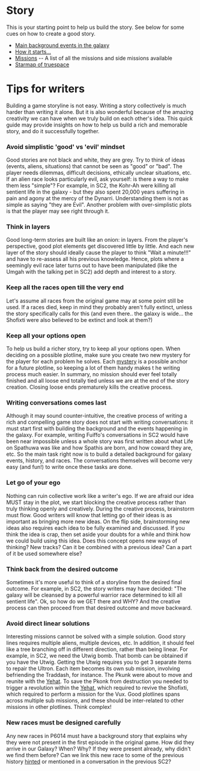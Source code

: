 # Story #

This is your starting point to help us build the story.
See below for some cues on how to create a good story.

  * [Main background events in the galaxy](MainEvents.md)
  * [How it starts...](HowItStarts.md)
  * [Missions](Missions.md) -- A list of all the missions and side missions available
  * [Starmap of truespace](Map.md)


# Tips for writers #

Building a game storyline is not easy. Writing a story collectively is much harder than writing it alone. But it is also wonderful because of the amazing creativity we can have when we truly build on each other's idea. This quick guide may provide insights on how to help us build a rich and memorable story, and do it successfully together.

### Avoid simplistic 'good' vs 'evil' mindset ###
Good stories are not black and white, they are grey. Try to think of ideas (events, aliens, situations) that cannot be seen as "good" or "bad".  The player needs dilemmas, difficult decisions, ethically unclear situations, etc.
If an alien race looks particularly evil, ask yourself: is there a way to make them less "simple"? For example, in SC2, the Kohr-Ah were killing all sentient life in the galaxy - but they also spent 20,000 years suffering in pain and agony at the mercy of the Dynarri. Understanding them is not as simple as saying "they are Evil". Another problem with over-simplistic plots is that the player may see right through it.

### Think in layers ###
Good long-term stories are built like an onion: in layers. From the player's perspective, good plot elements get discovered little by little. And each new layer of the story should ideally cause the player to think "Wait a minute!!!" and have to re-assess all his previous knowledge. Hence, plots where a seemingly evil race later turns out to have been manipulated (like the Umgah with the talking pet in SC2) add depth and interest to a story.

### Keep all the races open till the very end ###
Let's assume all races from the original game may at some point still be used. If a races died, keep in mind they probably aren't fully extinct, unless the story specifically calls for this (and even there.. the galaxy is wide... the Shofixti were also believed to be extinct and look at them?)

### Keep all your options open ###
To help us build a richer story, try to keep all your options open. When deciding on a possible plotline, make sure you create two new mystery for the player for each problem he solves. Each [mystery](SC2Mysteries.md) is a possible anchor for a future plotline, so keeping a lot of them handy makes t he writing process much easier.
In summary, no mission should ever feel totally finished and all loose end totally tied unless we are at the end of the story creation. Closing loose ends prematurely kills the creative process.

### Writing conversations comes last ###
Although it may sound counter-intuitive, the creative process of writing a rich and compelling game story does not start with writing conversations: it must start first with building the background and the events happening in the galaxy. For example, writing Fuiffo's conversations in SC2 would have been near impossible unless a whole story was first written about what Life on Spathuwa was like and how Spathis are born, and how coward they are, etc.
So the main task right now is to build a detailed background for galaxy events, history, and races.  The conversations themselves will become very easy (and fun!) to write once these tasks are done.

### Let go of your ego ###
Nothing can ruin collective work like a writer's ego. If we are afraid our idea MUST stay in the plot, we start blocking the creative process rather than truly thinking openly and creatively. During the creative process, brainstorm must flow. Good writers will know that letting go of their ideas is as important as bringing more new ideas.
On the flip side, brainstorming new ideas also requires each idea to be fully examined and discussed. If you think the idea is crap, then set aside your doubts for a while and think how we could build using this idea. Does this concept opens new ways of thinking? New tracks? Can it be combined with a previous idea? Can a part of it be used somewhere else?

### Think back from the desired outcome ###
Sometimes it's more useful to think of a storyline from the desired final outcome. For example, in SC2, the story writers may have decided: "The galaxy will be cleansed by a powerful warrior race determined to kill all sentient life". Ok, so how do we GET there and WHY? And the creative process can then proceed from that desired outcome and move backward.

### Avoid direct linear solutions ###
Interesting missions cannot be solved with a simple solution. Good story lines requires multiple aliens, multiple devices, etc.
In addition, it should feel like a tree branching off in different direction, rather than being linear. For example, in SC2, we need the Utwig bomb. That bomb can be obtained if you have the Utwig. Getting the Utwig requires you to get 3 separate items to repair the Ultron. Each item becomes its own sub mission, involving befriending the Traddash, for instance. The Pkunk were about to move and reunite with the [Yehat](Yehat.md). To save the Pkonk from destruction you needed to trigger a revolution within the [Yehat](Yehat.md), which required to revive the Shofixti, which required to perform a mission for the Vux. Good plotlines spans across multiple sub missions, and these should be inter-related to other missions in other plotlines. Think complex!

### New races must be designed carefully ###
Any new races in P6014 must have a background story that explains why they were not present in the first episode in the original game. How did they arrive in our Galaxy? When? Why? If they were present already, why didn't we find them before? Can we link this new race to some of the previous history [hinted](SC2Mysteries.md) or mentioned in a conversation in the previous SC2?